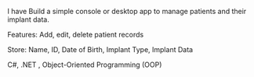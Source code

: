 I have Build a simple console or desktop app to manage patients and their implant data.

Features:
Add, edit, delete patient records

Store: Name, ID, Date of Birth, Implant Type, Implant Data

C#, .NET , Object-Oriented Programming (OOP)
